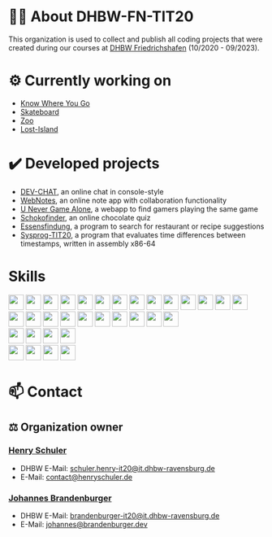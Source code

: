 # 🙋‍♀️ About DHBW-FN-TIT20
This organization is used to collect and publish all coding projects that were created during our courses at [DHBW Friedrichshafen](https://www.ravensburg.dhbw.de/startseite) (10/2020 - 09/2023).

# ⚙️ Currently working on
- [Know Where You Go](https://github.com/DHBW-FN-TIT20/know-where-you-go)
- [Skateboard](https://github.com/DHBW-FN-TIT20/Skateboard)
- [Zoo](https://github.com/DHBW-FN-TIT20/Zoo)
- [Lost-Island](https://github.com/DHBW-FN-TIT20/Lost-Island)

# ✔️ Developed projects
- [DEV-CHAT](https://github.com/DHBW-FN-TIT20/dev-chat), an online chat in console-style
- [WebNotes](https://github.com/DHBW-FN-TIT20/web-notes), an online note app with collaboration functionality
- [U Never Game Alone](https://github.com/DHBW-FN-TIT20/unevergamealone), a webapp to find gamers playing the same game
- [Schokofinder](https://github.com/DHBW-FN-TIT20/Schokofinder), an online chocolate quiz
- [Essensfindung](https://github.com/DHBW-FN-TIT20/essensfindung), a program to search for restaurant or recipe suggestions
- [Sysprog-TIT20](https://github.com/DHBW-FN-TIT20/Sysprog-TIT20), a program that evaluates time differences between timestamps, written in assembly x86-64

# Skills
<span>
  <img height="30px" src="https://cdn.jsdelivr.net/gh/devicons/devicon/icons/c/c-original.svg" />
  <img height="30px" src="https://cdn.jsdelivr.net/gh/devicons/devicon/icons/cplusplus/cplusplus-original.svg" />
  <img height="30px" src="https://cdn.jsdelivr.net/gh/devicons/devicon/icons/csharp/csharp-original.svg" />
  <img height="30px" src="https://cdn.jsdelivr.net/gh/devicons/devicon/icons/html5/html5-original.svg" />
  <img height="30px" src="https://cdn.jsdelivr.net/gh/devicons/devicon/icons/css3/css3-original.svg" />
  <img height="30px" src="https://cdn.jsdelivr.net/gh/devicons/devicon/icons/javascript/javascript-original.svg" />
  <img height="30px" src="https://cdn.jsdelivr.net/gh/devicons/devicon/icons/typescript/typescript-original.svg" />
  <img height="30px" src="https://cdn.jsdelivr.net/gh/devicons/devicon/icons/react/react-original.svg" />
  <img height="30px" src="https://cdn.jsdelivr.net/gh/devicons/devicon/icons/nextjs/nextjs-original.svg" />
  <img height="30px" src="https://cdn.jsdelivr.net/gh/devicons/devicon/icons/nodejs/nodejs-original.svg" />
  <img height="30px" src="https://cdn.jsdelivr.net/gh/devicons/devicon/icons/npm/npm-original-wordmark.svg" />
  <img height="30px" src="https://cdn.jsdelivr.net/gh/devicons/devicon/icons/python/python-original.svg" />
  <img height="30px" src="https://cdn.jsdelivr.net/gh/devicons/devicon/icons/mysql/mysql-original.svg" />
  <img height="30px" src="https://cdn.jsdelivr.net/gh/devicons/devicon/icons/docker/docker-original.svg">
</span>
<br>
<span>
  <img height="30px" src="https://cdn.jsdelivr.net/gh/devicons/devicon/icons/vscode/vscode-original.svg" />
  <img height="30px" src="https://cdn.jsdelivr.net/gh/devicons/devicon/icons/visualstudio/visualstudio-plain.svg" />
  <img height="30px" src="https://cdn.jsdelivr.net/gh/devicons/devicon/icons/intellij/intellij-original.svg" />
  <img height="30px" src="https://cdn.jsdelivr.net/gh/devicons/devicon/icons/pycharm/pycharm-original.svg" />
  <img height="30px" src="https://cdn.jsdelivr.net/gh/devicons/devicon/icons/atom/atom-original.svg" />
  <img height="30px" src="https://cdn.jsdelivr.net/gh/devicons/devicon/icons/bash/bash-original.svg" />
  <img height="30px" src="https://cdn.jsdelivr.net/gh/devicons/devicon/icons/vim/vim-original.svg" />
  <img height="30px" src="https://cdn.jsdelivr.net/gh/devicons/devicon/icons/git/git-original.svg" />
  <img height="30px" src="https://cdn.jsdelivr.net/gh/devicons/devicon/icons/github/github-original.svg" />
  <img height="30px" src="https://cdn.jsdelivr.net/gh/devicons/devicon/icons/matlab/matlab-original.svg" />
</span>
<br>
<span>
  <img height="30px" src="https://cdn.jsdelivr.net/gh/devicons/devicon/icons/safari/safari-original.svg" />
  <img height="30px" src="https://cdn.jsdelivr.net/gh/devicons/devicon/icons/chrome/chrome-original.svg" />
  <img height="30px" src="https://cdn.jsdelivr.net/gh/devicons/devicon/icons/firefox/firefox-original.svg" />
  <img height="30px" src="https://cdn.jsdelivr.net/gh/devicons/devicon/icons/opera/opera-original.svg" />
</span>
<br>
<span>
  <img height="30px" src="https://cdn.jsdelivr.net/gh/devicons/devicon/icons/linux/linux-original.svg" />
  <img height="30px" src="https://cdn.jsdelivr.net/gh/devicons/devicon/icons/ubuntu/ubuntu-plain.svg" />
  <img height="30px" src="https://cdn.jsdelivr.net/gh/devicons/devicon/icons/debian/debian-original.svg" />
  <img height="30px" src="https://cdn.jsdelivr.net/gh/devicons/devicon/icons/opensuse/opensuse-original.svg" />
</span>
<br>

# 📫 Contact
## ⚖️ Organization owner
### [Henry Schuler](https://github.com/schuler-henry)
- DHBW E-Mail: [schuler.henry-it20@it.dhbw-ravensburg.de](mailto:schuler.henry-it20@it.dhbw-ravensburg.de)
- E-Mail: [contact@henryschuler.de](mailto:contact@henryschuler.de)

### [Johannes Brandenburger](https://github.com/johannesbrandenburger)
- DHBW E-Mail: [brandenburger-it20@it.dhbw-ravensburg.de](mailto:brandenburger-it20@it.dhbw-ravensburg.de)
- E-Mail: [johannes@brandenburger.dev](mailto:johannes@brandenburger.dev)

<!--

**Here are some ideas to get you started:**

🙋‍♀️ A short introduction - what is your organization all about?
🌈 Contribution guidelines - how can the community get involved?
👩‍💻 Useful resources - where can the community find your docs? Is there anything else the community should know?
🍿 Fun facts - what does your team eat for breakfast?
🧙 Remember, you can do mighty things with the power of [Markdown](https://docs.github.com/github/writing-on-github/getting-started-with-writing-and-formatting-on-github/basic-writing-and-formatting-syntax)
-->
